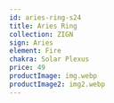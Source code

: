 ```yaml
---
id: aries-ring-s24
title: Aries Ring
collection: ZIGN
sign: Aries
element: Fire
chakra: Solar Plexus
price: 49
productImage: img.webp
productImage2: img2.webp
---
```

